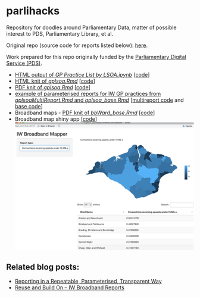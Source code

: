 # parlihacks
Repository for doodles around Parliamentary Data, matter of possible interest to PDS, Parliamentary Library, et al.

Original repo (source code for reports listed below): [here](https://github.com/psychemedia/parlihacks).

Work prepared for this repo originally funded by the [Parliamentary Digital Service (PDS)](https://pds.blog.parliament.uk/).

- [HTML output of *GP Practice List by LSOA.ipynb*](https://psychemedia.github.io/parlihacks/GP%2BPractice%2BList%2Bby%2BLSOA.html) [[code](https://github.com/psychemedia/parlihacks/blob/master/notebooks/GP%20Practice%20List%20by%20LSOA.ipynb)]
- [HTML knit of *gplsoa.Rmd*](https://psychemedia.github.io/parlihacks/gplsoa.html) [[code](https://github.com/psychemedia/parlihacks/blob/master/Rmd/gplsoa.Rmd)]
- [PDF knit of *gplsoa.Rmd*](https://psychemedia.github.io/parlihacks/gplsoa.pdf) [[code](https://github.com/psychemedia/parlihacks/blob/master/Rmd/gplsoa.Rmd)]
- [example of parameterised reports for IW GP practices from *gplsoaMultiReport.Rmd* and *gplsoa_base.Rmd*](https://psychemedia.github.io/parlihacks/iwgplsoadocs) [[multireport code](https://github.com/psychemedia/parlihacks/blob/master/Rmd/gplsoaMultiReport.Rmd) and [base code](https://github.com/psychemedia/parlihacks/blob/master/Rmd/gplsoa_base.Rmd)]
- Broadband maps - [PDF knit of *bbWard_base.Rmd*](https://psychemedia.github.io/parlihacks/bbWard_base.pdf) [[code](https://github.com/psychemedia/parlihacks/blob/master/Rmd/bbWard_base.Rmd)]
- Broadband map shiny app [[code](https://github.com/psychemedia/parlihacks/tree/master/shinyapps/broadband)] 
![](images/parlidata_rdemos_broadband_-_Shiny.png)

## Related blog posts:

- [Reporting in a Repeatable, Parameterised, Transparent Way](https://blog.ouseful.info/2017/02/23/reporting-in-a-repeatable-parameterised-transparent-way/)
- [Reuse and Build On – IW Broadband Reports](https://blog.ouseful.info/2017/03/09/reuse-and-build-on-iw-broadband-reports/)
